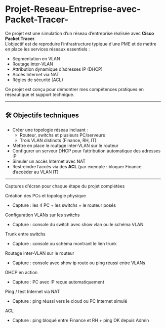 # Projet-Reseau-Entreprise-avec-Packet-Tracer-

Ce projet est une simulation d’un réseau d’entreprise réalisée avec **Cisco Packet Tracer**.  
L’objectif est de reproduire l’infrastructure typique d’une PME et de mettre en place les services réseaux essentiels :  
- Segmentation en VLAN  
- Routage inter-VLAN  
- Attribution dynamique d’adresses IP (DHCP)  
- Accès Internet via NAT  
- Règles de sécurité (ACL)  

Ce projet est conçu pour démontrer mes compétences pratiques en réseautique et support technique.

---

## 🛠️ Objectifs techniques
- Créer une topologie réseau incluant :  
  - Routeur, switchs et plusieurs PC/serveurs  
  - Trois VLAN distincts (Finance, RH, IT)  
- Mettre en place le routage inter-VLAN sur le routeur  
- Configurer un serveur DHCP pour l’attribution automatique des adresses IP  
- Simuler un accès Internet avec NAT  
- Restreindre l’accès via des **ACL** (par exemple : bloquer Finance d’accéder au VLAN IT)  

---

Captures d'écran pour chaque étape du projet complétées 

Création des PCs et topologie physique
  - Capture : les 4 PC + les switchs + le routeur posés

Configuration VLANs sur les switchs
-  Capture : console du switch avec show vlan ou le schéma VLAN

Trunk entre switchs
-  Capture : console ou schéma montrant le lien trunk

Routage inter-VLAN sur le routeur
-  Capture : console avec show ip route ou ping réussi entre VLANs

DHCP en action
-  Capture : PC avec IP reçue automatiquement

Ping / test Internet via NAT
-  Capture : ping réussi vers le cloud ou PC Internet simulé

ACL
-  Capture : ping bloqué entre Finance et RH + ping OK depuis Admin


